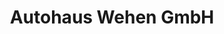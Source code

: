 ---
title: "Autohaus Wehen GmbH"
url: /bad-lauterberg-im-harz/autohaus-wehen-gmbh/
shop: Autohaus
---